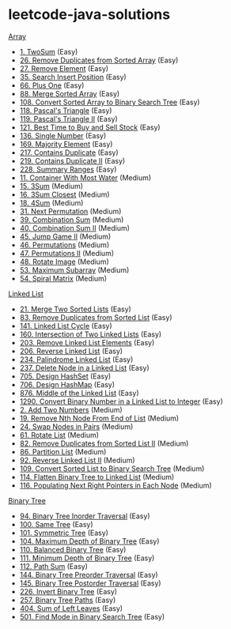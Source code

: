 # leetcode-java-solutions

[Array](https://github.com/akshaym06/leetcode-java-solutions/tree/main/src/array)

- [1. TwoSum](https://github.com/akshaym06/leetcode-java-solutions/blob/main/src/array/TwoSum.java) (Easy)
- [26. Remove Duplicates from Sorted Array](https://github.com/akshaym06/leetcode-java-solutions/blob/main/src/array/RemoveDuplicatesFromSortedArray.java) (Easy)
- [27. Remove Element](https://github.com/akshaym06/leetcode-java-solutions/blob/main/src/array/RemoveElement.java) (Easy)
- [35. Search Insert Position](https://github.com/akshaym06/leetcode-java-solutions/blob/main/src/array/SearchInsertPosition.java) (Easy)
- [66. Plus One](https://github.com/akshaym06/leetcode-java-solutions/blob/main/src/array/PlusOne.java) (Easy)
- [88. Merge Sorted Array](https://github.com/akshaym06/leetcode-java-solutions/blob/main/src/array/MergeSortedArray.java) (Easy)
- [108. Convert Sorted Array to Binary Search Tree](https://github.com/akshaym06/leetcode-java-solutions/blob/main/src/array/SortedArrayToBST.java) (Easy)
- [118. Pascal's Triangle](https://github.com/akshaym06/leetcode-java-solutions/blob/main/src/array/PascalsTriangle.java) (Easy)
- [119. Pascal's Triangle II](https://github.com/akshaym06/leetcode-java-solutions/blob/main/src/array/PascalsTriangle2.java) (Easy)
- [121. Best Time to Buy and Sell Stock](https://github.com/akshaym06/leetcode-java-solutions/blob/main/src/array/BuyAndSellStocks.java) (Easy)
- [136. Single Number](https://github.com/akshaym06/leetcode-java-solutions/blob/main/src/array/SingleNumber.java) (Easy)
- [169. Majority Element](https://github.com/akshaym06/leetcode-java-solutions/blob/main/src/array/MajorityElement.java) (Easy)
- [217. Contains Duplicate](https://github.com/akshaym06/leetcode-java-solutions/blob/main/src/array/ContainsDuplicate.java) (Easy)
- [219. Contains Duplicate II](https://github.com/akshaym06/leetcode-java-solutions/blob/main/src/array/ContainsDuplicate2.java) (Easy)
- [228. Summary Ranges](https://github.com/akshaym06/leetcode-java-solutions/blob/main/src/array/SummaryRanges.java) (Easy)
- [11. Container With Most Water](https://github.com/akshaym06/leetcode-java-solutions/blob/main/src/array/ContainerWithMostWater.java) (Medium)
- [15. 3Sum](https://github.com/akshaym06/leetcode-java-solutions/blob/main/src/array/ThreeSum.java) (Medium)
- [16. 3Sum Closest](https://github.com/akshaym06/leetcode-java-solutions/blob/main/src/array/ThreeSumClosest.java) (Medium)
- [18. 4Sum](https://github.com/akshaym06/leetcode-java-solutions/blob/main/src/array/FourSum.java) (Medium)
- [31. Next Permutation](https://github.com/akshaym06/leetcode-java-solutions/blob/main/src/array/NextPermutation.java) (Medium)
- [39. Combination Sum](https://github.com/akshaym06/leetcode-java-solutions/blob/main/src/array/CombinationSum.java) (Medium)
- [40. Combination Sum II](https://github.com/akshaym06/leetcode-java-solutions/blob/main/src/array/CombinationSum2.java) (Medium)
- [45. Jump Game II](https://github.com/akshaym06/leetcode-java-solutions/blob/main/src/array/JumpGame2.java) (Medium)
- [46. Permutations](https://github.com/akshaym06/leetcode-java-solutions/blob/main/src/array/Permutations.java) (Medium)
- [47. Permutations II](https://github.com/akshaym06/leetcode-java-solutions/blob/main/src/array/Permutations2.java) (Medium)
- [48. Rotate Image](https://github.com/akshaym06/leetcode-java-solutions/blob/main/src/array/RotateImage.java) (Medium)
- [53. Maximum Subarray](https://github.com/akshaym06/leetcode-java-solutions/blob/main/src/array/MaxSubArray.java) (Medium)
- [54. Spiral Matrix](https://github.com/akshaym06/leetcode-java-solutions/blob/main/src/array/SpiralMatrix.java) (Medium)

[Linked List](https://github.com/akshaym06/leetcode-java-solutions/tree/main/src/linkedlist)

- [21. Merge Two Sorted Lists](https://github.com/akshaym06/leetcode-java-solutions/blob/main/src/linkedlist/MergeTwoSortedLists.java) (Easy)
- [83. Remove Duplicates from Sorted List](https://github.com/akshaym06/leetcode-java-solutions/blob/main/src/linkedlist/RemoveDuplicates.java) (Easy)
- [141. Linked List Cycle](https://github.com/akshaym06/leetcode-java-solutions/blob/main/src/linkedlist/LinkedListCycle.java) (Easy)
- [160. Intersection of Two Linked Lists](https://github.com/akshaym06/leetcode-java-solutions/blob/main/src/linkedlist/Intersection.java) (Easy)
- [203. Remove Linked List Elements](https://github.com/akshaym06/leetcode-java-solutions/blob/main/src/linkedlist/RemoveElements.java) (Easy)
- [206. Reverse Linked List](https://github.com/akshaym06/leetcode-java-solutions/blob/main/src/linkedlist/ReverseLinkedList.java) (Easy)
- [234. Palindrome Linked List](https://github.com/akshaym06/leetcode-java-solutions/blob/main/src/linkedlist/Palindrome.java) (Easy)
- [237. Delete Node in a Linked List](https://github.com/akshaym06/leetcode-java-solutions/blob/main/src/linkedlist/DeleteNode.java) (Easy)
- [705. Design HashSet](https://github.com/akshaym06/leetcode-java-solutions/blob/main/src/linkedlist/MyHashSet.java) (Easy)
- [706. Design HashMap](https://github.com/akshaym06/leetcode-java-solutions/blob/main/src/linkedlist/MyHashMap.java) (Easy)
- [876. Middle of the Linked List](https://github.com/akshaym06/leetcode-java-solutions/blob/main/src/linkedlist/MiddleNode.java) (Easy)
- [1290. Convert Binary Number in a Linked List to Integer](https://github.com/akshaym06/leetcode-java-solutions/blob/main/src/linkedlist/BinaryToInteger.java) (Easy)
- [2. Add Two Numbers](https://github.com/akshaym06/leetcode-java-solutions/blob/main/src/linkedlist/AddTwoNumbers.java) (Medium)
- [19. Remove Nth Node From End of List](https://github.com/akshaym06/leetcode-java-solutions/blob/main/src/linkedlist/RemoveNthNodeFromEnd.java) (Medium)
- [24. Swap Nodes in Pairs](https://github.com/akshaym06/leetcode-java-solutions/blob/main/src/linkedlist/SwapNodesInPairs.java) (Medium)
- [61. Rotate List](https://github.com/akshaym06/leetcode-java-solutions/blob/main/src/linkedlist/RotateList.java) (Medium)
- [82. Remove Duplicates from Sorted List II](https://github.com/akshaym06/leetcode-java-solutions/blob/main/src/linkedlist/RemoveDuplicates2.java) (Medium)
- [86. Partition List](https://github.com/akshaym06/leetcode-java-solutions/blob/main/src/linkedlist/PartitionList.java) (Medium)
- [92. Reverse Linked List II](https://github.com/akshaym06/leetcode-java-solutions/blob/main/src/linkedlist/ReverseLinkedList2.java) (Medium)
- [109. Convert Sorted List to Binary Search Tree](https://github.com/akshaym06/leetcode-java-solutions/blob/main/src/linkedlist/ConvertListToBst.java) (Medium)
- [114. Flatten Binary Tree to Linked List](https://github.com/akshaym06/leetcode-java-solutions/blob/main/src/linkedlist/FlattenBinaryTreeToList.java) (Medium)
- [116. Populating Next Right Pointers in Each Node](https://github.com/akshaym06/leetcode-java-solutions/blob/main/src/linkedlist/PopulateNextRightPointer.java) (Medium)

[Binary Tree](https://github.com/akshaym06/leetcode-java-solutions/tree/main/src/binarytree)

- [94. Binary Tree Inorder Traversal](https://github.com/akshaym06/leetcode-java-solutions/blob/main/src/binarytree/InorderTraversal.java) (Easy)
- [100. Same Tree](https://github.com/akshaym06/leetcode-java-solutions/blob/main/src/binarytree/SameTree.java) (Easy)
- [101. Symmetric Tree](https://github.com/akshaym06/leetcode-java-solutions/blob/main/src/binarytree/SymmetricTree.java) (Easy)
- [104. Maximum Depth of Binary Tree](https://github.com/akshaym06/leetcode-java-solutions/blob/main/src/binarytree/MaxDepth.java) (Easy)
- [110. Balanced Binary Tree](https://github.com/akshaym06/leetcode-java-solutions/blob/main/src/binarytree/BalancedBinaryTree.java) (Easy)
- [111. Minimum Depth of Binary Tree](https://github.com/akshaym06/leetcode-java-solutions/blob/main/src/binarytree/MinimumDepth.java) (Easy)
- [112. Path Sum](https://github.com/akshaym06/leetcode-java-solutions/blob/main/src/binarytree/PathSum.java) (Easy)
- [144. Binary Tree Preorder Traversal](https://github.com/akshaym06/leetcode-java-solutions/blob/main/src/binarytree/PreorderTraversal.java) (Easy)
- [145. Binary Tree Postorder Traversal](https://github.com/akshaym06/leetcode-java-solutions/blob/main/src/binarytree/PostorderTraversal.java) (Easy)
- [226. Invert Binary Tree](https://github.com/akshaym06/leetcode-java-solutions/blob/main/src/binarytree/InvertBinaryTree.java) (Easy)
- [257. Binary Tree Paths](https://github.com/akshaym06/leetcode-java-solutions/blob/main/src/binarytree/TreePaths.java) (Easy)
- [404. Sum of Left Leaves](https://github.com/akshaym06/leetcode-java-solutions/blob/main/src/binarytree/LeftLeavesSum.java) (Easy)
- [501. Find Mode in Binary Search Tree](https://github.com/akshaym06/leetcode-java-solutions/blob/main/src/binarytree/FindModeInBST.java) (Easy)